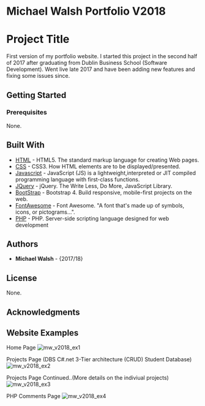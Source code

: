 # Michael Walsh Portfolio V2018

# Project Title

First version of my portfolio website. I started this project in the second half of 2017 
after graduating from Dublin Business School (Software Development). Went live late 2017 and have been adding new features and fixing some issues since.

## Getting Started
### Prerequisites

None.

## Built With

* [HTML](https://www.w3.org/TR/html/) - HTML5. The standard markup language for creating Web pages.
* [CSS](https://www.w3.org/Style/CSS/) - CSS3. How HTML elements are to be displayed/presented.
* [Javascript](https://developer.mozilla.org/bm/docs/Web/JavaScript) - JavaScript (JS) is a lightweight,interpreted or JIT compiled programming language with first-class functions.
* [JQuery](https://jquery.com/) - jQuery. The Write Less, Do More, JavaScript Library.
* [BootStrap](https://getbootstrap.com/) - Bootstrap 4. Build responsive, mobile-first projects on the web.
* [FontAwesome](https://fontawesome.com/) - Font Awesome. "A font that's made up of symbols, icons, or pictograms...".
* [PHP](http://www.php.net/) -  PHP.  Server-side scripting language designed for web development


## Authors
* **Michael Walsh** - {2017/18} 

## License
None.

## Acknowledgments

## Website Examples
Home Page
![mw_v2018_ex1](https://user-images.githubusercontent.com/26001786/53169529-6fb5c380-35d5-11e9-9608-e5afc63ee97c.PNG)

Projects Page (DBS C#.net 3-Tier architecture (CRUD) Student Database)
![mw_v2018_ex2](https://user-images.githubusercontent.com/26001786/53169974-c374dc80-35d6-11e9-8967-b46fba6ae17d.PNG)

Projects Page Continued..(More details on the indiviual projects)
![mw_v2018_ex3](https://user-images.githubusercontent.com/26001786/53170308-b9071280-35d7-11e9-8e87-2dc1e5d511b5.PNG)

PHP Comments Page
![mw_v2018_ex4](https://user-images.githubusercontent.com/26001786/53170451-071c1600-35d8-11e9-8438-0cf4e37e8ba5.PNG)


